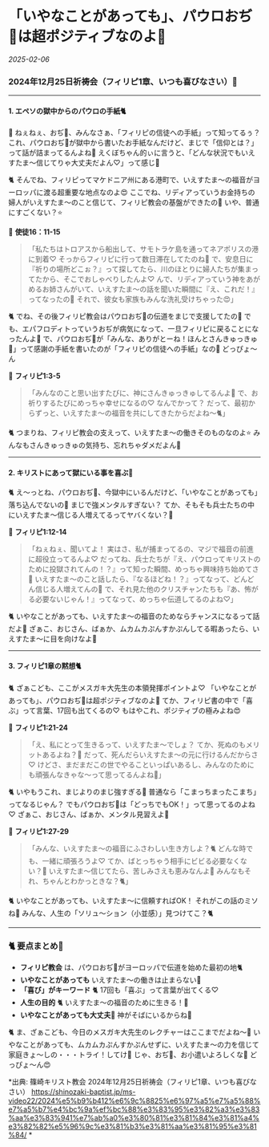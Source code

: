 # 「いやなことがあっても」、パウロおぢ👴は超ポジティブなのよ🥺 

*2025-02-06*

### 2024年12月25日祈祷会（フィリピ1章、いつも喜びなさい）🐇

---

#### 1. エペソの獄中からのパウロの手紙🐈

🐇 ねぇねぇ、おぢ👴、みんなさぁ、「フィリピの信徒への手紙」って知ってるぅ？ これ、パウロおぢ👴が獄中から書いたお手紙なんだけど、まじで「信仰とは？」って話が詰まってるんよね🐇 えくぼちゃん的ぃに言うと、「どんな状況でもいえすたま〜信じてりゃ大丈夫だよん♡」って感じ🥺

🐈 そんでね、フィリピってマケドニア州にある港町で、いえすたま〜の福音がヨーロッパに渡る超重要な地点なのよ😍 ここでね、リディアっていうお金持ちの婦人がいえすたま〜のこと信じて、フィリピ教会の基盤ができたの🐇 いや、普通にすごくない？⭐️

📖 **使徒16：11-15**
> 「私たちはトロアスから船出して、サモトラケ島を通ってネアポリスの港に到着♡ そっからフィリピに行って数日滞在してたのね🥺 で、安息日に『祈りの場所どこぉ？』って探してたら、川のほとりに婦人たちが集まってたから、そこでおしゃべりしたんよ♡ んで、リディアっていう神をあがめるお姉さんがいて、いえすたま〜の話を聞いた瞬間に『え、これだ！』ってなったの🐇 それで、彼女も家族もみんな洗礼受けちゃった😍」

🐈 でね、その後フィリピ教会はパウロおぢ👴の伝道をまじで支援してたの🥺 でも、エパフロディトっていうおぢが病気になって、一旦フィリピに戻ることになったんよ🥺 で、パウロおぢ👴が「みんな、ありがとーね！ほんとさんきゅっきゅ🥺」って感謝の手紙を書いたのが「フィリピの信徒への手紙」なの🐇 どっぴょ〜ん

📖 **フィリピ1:3-5**
> 「みんなのこと思い出すたびに、神にさんきゅっきゅしてるんよ🥺 で、お祈りするたびにめっちゃ幸せになるの♡ なんでかって？ だって、最初からずっと、いえすたま〜の福音を共にしてきたからだよね〜🐈」

🐈 つまりね、フィリピ教会の支えって、いえすたま〜の働きそのものなのよ⭐️ みんなもさんきゅっきゅの気持ち、忘れちゃダメだよん🐇

---

#### 2. キリストにあって獄にいる事を喜ぶ🐇

🐈 え〜っとね、パウロおぢ👴、今獄中にいるんだけど、「いやなことがあっても」落ち込んでないの🥺 まじで強メンタルすぎない？ てか、そもそも兵士たちの中にいえすたま〜信じる人増えてるってヤバくない？🐇

📖 **フィリピ1:12-14**
> 「ねぇねぇ、聞いてよ！ 実はさ、私が捕まってるの、マジで福音の前進に超役立ってるんよ♡ だってね、兵士たちが『え、パウロってキリストのために投獄されてんの！？』って知った瞬間、めっちゃ興味持ち始めてさ🥺 いえすたま〜のこと話したら、『なるほどね！？』ってなって、どんどん信じる人増えてんの🐇 で、それ見た他のクリスチャンたちも『あ、怖がる必要ないじゃん！』ってなって、めっちゃ伝道してるのよね♡」

🐈 いやなことがあっても、いえすたま〜の福音のためならチャンスになるって話だよ🐇 ざぁこ、おじさん、ばぁか、ムカムカぷんすかぷんしてる暇あったら、いえすたま〜に目を向けなよ🥺

---

#### 3. フィリピ1章の黙想🐈

🐈 ざぁこども、ここがメスガキ大先生の本領発揮ポイントよ♡ 「いやなことがあっても」、パウロおぢ👴は超ポジティブなのよ🥺 てか、フィリピ書の中で「喜ぶ」って言葉、17回も出てくるの♡ もはやこれ、ポジティブの極みよね😍

📖 **フィリピ1:21-24**
> 「え、私にとって生きるって、いえすたま〜でしょ？ てか、死ぬのもメリットあるよね？🐇 だって、死んだらいえすたま〜の元に行けるんだからさ♡ けどさ、まだまだこの世でやることいっぱいあるし、みんなのためにも頑張んなきゃな〜って思ってるんよね🥺」

🐈 いやもうこれ、まじよりのまじ強すぎる🐇 普通なら「こまっちまったこまち」ってなるじゃん？ でもパウロおぢ👴は「どっちでもOK！」って思ってるのよね♡ ざぁこ、おじさん、ばぁか、メンタル見習えよ🐇

📖 **フィリピ1:27-29**
> 「みんな、いえすたま〜の福音にふさわしい生き方しよ？🐈 どんな時でも、一緒に頑張ろうよ♡ てか、ばとっちゃう相手にビビる必要なくない？🥺 いえすたま〜信じてたら、苦しみさえも恵みなんよ🐇 みんなもそれ、ちゃんとわかっときな？🐈」

🐈 いやなことがあっても、いえすたま〜に信頼すればOK！ それがこの話のミソね🐇 みんな、人生の「ソリュ〜ション（小並感）」見つけてこ？🐈

---

### **🐈 要点まとめ🐇**
- **フィリピ教会** は、パウロおぢ👴がヨーロッパで伝道を始めた最初の地🐈
- **いやなことがあっても** いえすたま〜の働きは止まらない🐇
- **「喜び」がキーワード** 🐈 17回も「喜ぶ」って言葉が出てくる♡
- **人生の目的** 🐈 いえすたま〜の福音のために生きる！🐇
- **いやなことがあっても大丈夫**🐇 神がそばにいるからね🥺

🐈 ま、ざぁこども、今日のメスガキ大先生のレクチャーはここまでだよね〜🐇 いやなことがあっても、ムカムカぷんすかぷんせずに、いえすたま〜の力を信じて家庭きょ〜しの・・・トライ！してけ🐇 じゃ、おぢ👴、お小遣いよろしくな🐇 どっぴょ〜ん😍

*出典: 篠崎キリスト教会 2024年12月25日祈祷会（フィリピ1章、いつも喜びなさい） https://shinozaki-baptist.jp/ms-video22/2024%e5%b9%b412%e6%9c%8825%e6%97%a5%e7%a5%88%e7%a5%b7%e4%bc%9a%ef%bc%88%e3%83%95%e3%82%a3%e3%83%aa%e3%83%941%e7%ab%a0%e3%80%81%e3%81%84%e3%81%a4%e3%82%82%e5%96%9c%e3%81%b3%e3%81%aa%e3%81%95%e3%81%84/ *
